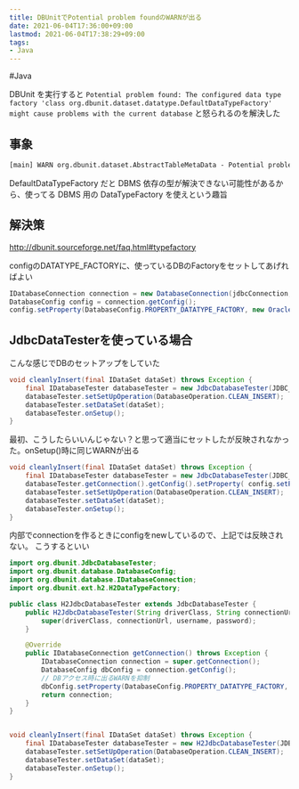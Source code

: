 ```yaml
---
title: DBUnitでPotential problem foundのWARNが出る
date: 2021-06-04T17:36:00+09:00
lastmod: 2021-06-04T17:38:29+09:00
tags:
- Java
---
```


\#Java

DBUnit を実行すると `Potential problem found: The configured data type factory 'class org.dbunit.dataset.datatype.DefaultDataTypeFactory' might cause problems with the current database` と怒られるのを解決した

## 事象

````txt
[main] WARN org.dbunit.dataset.AbstractTableMetaData - Potential problem found: The configured data type factory 'class org.dbunit.dataset.datatype.DefaultDataTypeFactory' might cause problems with the current database 'H2' (e.g. some datatypes may not be supported properly). In rare cases you might see this message because the list of supported database products is incomplete (list=[derby]). If so please request a java-class update via the forums.If you are using your own IDataTypeFactory extending DefaultDataTypeFactory, ensure that you override getValidDbProducts() to specify the supported database products.
````

DefaultDataTypeFactory だと DBMS 依存の型が解決できない可能性があるから、使ってる DBMS 用の DataTypeFactory を使えという趣旨

## 解決策

<http://dbunit.sourceforge.net/faq.html#typefactory>

configのDATATYPE_FACTORYに、使っているDBのFactoryをセットしてあげればよい

````java
IDatabaseConnection connection = new DatabaseConnection(jdbcConnection, schema);
DatabaseConfig config = connection.getConfig();
config.setProperty(DatabaseConfig.PROPERTY_DATATYPE_FACTORY, new OracleDataTypeFactory());
````

## JdbcDataTesterを使っている場合

こんな感じでDBのセットアップをしていた

````java
void cleanlyInsert(final IDataSet dataSet) throws Exception {
    final IDatabaseTester databaseTester = new JdbcDatabaseTester(JDBC_DRIVER, JDBC_URL, JDBC_USER, JDBC_PASSWORD);
    databaseTester.setSetUpOperation(DatabaseOperation.CLEAN_INSERT);
    databaseTester.setDataSet(dataSet);
    databaseTester.onSetup();
}
````

最初、こうしたらいいんじゃない？と思って適当にセットしたが反映されなかった。onSetup()時に同じWARNが出る

````java
void cleanlyInsert(final IDataSet dataSet) throws Exception {
    final IDatabaseTester databaseTester = new JdbcDatabaseTester(JDBC_DRIVER, JDBC_URL, JDBC_USER, JDBC_PASSWORD);
    databaseTester.getConnection().getConfig().setProperty( config.setProperty(DatabaseConfig.PROPERTY_DATATYPE_FACTORY, new OracleDataTypeFactory());
    databaseTester.setSetUpOperation(DatabaseOperation.CLEAN_INSERT);
    databaseTester.setDataSet(dataSet);
    databaseTester.onSetup();
}
````

内部でconnectionを作るときにconfigをnewしているので、上記では反映されない。
こうするといい

````java
import org.dbunit.JdbcDatabaseTester;
import org.dbunit.database.DatabaseConfig;
import org.dbunit.database.IDatabaseConnection;
import org.dbunit.ext.h2.H2DataTypeFactory;

public class H2JdbcDatabaseTester extends JdbcDatabaseTester {
    public H2JdbcDatabaseTester(String driverClass, String connectionUrl, String username, String password) throws ClassNotFoundException {
        super(driverClass, connectionUrl, username, password);
    }

    @Override
    public IDatabaseConnection getConnection() throws Exception {
        IDatabaseConnection connection = super.getConnection();
        DatabaseConfig dbConfig = connection.getConfig();
        // DBアクセス時に出るWARNを抑制
        dbConfig.setProperty(DatabaseConfig.PROPERTY_DATATYPE_FACTORY, new H2DataTypeFactory());
        return connection;
    }
}


void cleanlyInsert(final IDataSet dataSet) throws Exception {
    final IDatabaseTester databaseTester = new H2JdbcDatabaseTester(JDBC_DRIVER, JDBC_URL, JDBC_USER, JDBC_PASSWORD);
    databaseTester.setSetUpOperation(DatabaseOperation.CLEAN_INSERT);
    databaseTester.setDataSet(dataSet);
    databaseTester.onSetup();
}

````
